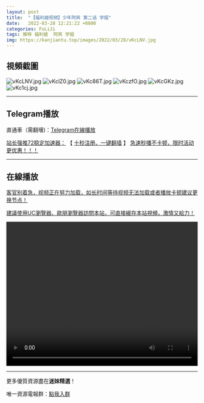 ```yaml
---
layout: post
title:  "【福利姬视频】少年阿宾 第二话 学姐"
date:   2022-03-28 12:21:22 +0800
categories: FuLiJi
tags: 推特 福利姬  阿宾 学姐
img: https://kanjiantu.top/images/2022/03/28/vKcLNV.jpg
---
```



## 視頻截圖

![vKcLNV.jpg](https://kanjiantu.top/images/2022/03/28/vKcLNV.jpg)
![vKclZ0.jpg](https://kanjiantu.top/images/2022/03/28/vKclZ0.jpg)
![vKc86T.jpg](https://kanjiantu.top/images/2022/03/28/vKc86T.jpg)
![vKczfO.jpg](https://kanjiantu.top/images/2022/03/28/vKczfO.jpg)
![vKcGKz.jpg](https://kanjiantu.top/images/2022/03/28/vKcGKz.jpg)
![vKc1cj.jpg](https://kanjiantu.top/images/2022/03/28/vKc1cj.jpg)

* * *
## Telegram播放

直通車（需翻墻)：[Telegram在線播放](https://t.me/mimeijingxuan/277)

<u>站长强推72稳定加速器：</u> 【 [十秒注册、一键翻墙](https://www.mimei.blog/skip/vpn.html) 】
<u>  急速秒播不卡顿，限时活动更优惠！！！</u>
* * *
## 在線播放
<u>客官别着急，视频正在努力加载，如长时间等待视频无法加载或者播放卡顿建议更换节点！</u>

<u>建議使用UC瀏覽器、歐朋瀏覽器訪問本站，可直接緩存本站視頻，激情又給力！</u>
<center><video src="https://cdn.publer.io/uploads/videos/6247da3adb279731bbdeaed4/7aa285d8b107d7cd3e42b1e20f7fbe8b.mp4" width="100%" height="380px" controls="controls"></video></center>


* * *
更多優質資源盡在**迷妹精選**！

唯一資源電報群：[點我入群](https://t.me/mimeijingxuan)


